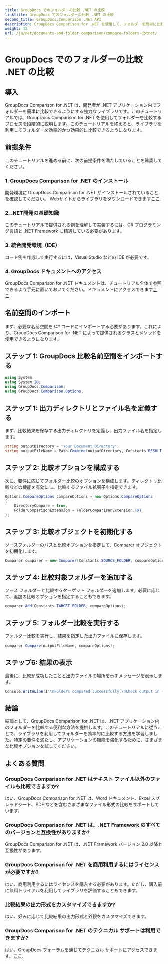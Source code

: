 ```yaml
---
title: GroupDocs でのフォルダーの比較 .NET の比較
linktitle: GroupDocs でのフォルダーの比較 .NET の比較
second_title: GroupDocs.Comparison .NET API
description: GroupDocs Comparison for .NET を使用して、フォルダーを簡単に比較します。効率的にフォルダーを比較するには、ステップバイステップに従ってください。 .NET アプリケーションを強化します。
weight: 12
url: /ja/net/documents-and-folder-comparison/compare-folders-dotnet/
---
```


# GroupDocs でのフォルダーの比較 .NET の比較

## 導入
GroupDocs Comparison for .NET は、開発者が .NET アプリケーション内でフォルダーを簡単に比較できるようにする強力なライブラリです。このチュートリアルでは、GroupDocs Comparison for .NET を使用してフォルダーを比較するプロセスを段階的に説明します。このチュートリアルを終えると、ライブラリを利用してフォルダーを効率的かつ効果的に比較できるようになります。
## 前提条件
このチュートリアルを進める前に、次の前提条件を満たしていることを確認してください。
### 1. GroupDocs Comparison for .NET のインストール
開発環境に GroupDocs Comparison for .NET がインストールされていることを確認してください。 Webサイトからライブラリをダウンロードできます[ここ](https://releases.groupdocs.com/comparison/net/).
### 2. .NET開発の基礎知識
このチュートリアルで提供される例を理解して実装するには、C# プログラミング言語と .NET Framework に精通している必要があります。
### 3. 統合開発環境（IDE）
コード例を作成して実行するには、Visual Studio などの IDE が必要です。
### 4. GroupDocs ドキュメントへのアクセス
GroupDocs Comparison for .NET ドキュメントは、チュートリアル全体で参照できるよう手元に置いておいてください。ドキュメントにアクセスできます[ここ](https://tutorials.groupdocs.com/comparison/net/).

## 名前空間のインポート
まず、必要な名前空間を C# コードにインポートする必要があります。これにより、GroupDocs Comparison for .NET によって提供されるクラスとメソッドを使用できるようになります。
## ステップ 1: GroupDocs 比較名前空間をインポートする
```csharp
using System;
using System.IO;
using GroupDocs.Comparison;
using GroupDocs.Comparison.Options;
```

## ステップ 1: 出力ディレクトリとファイル名を定義する
まず、比較結果を保存する出力ディレクトリを定義し、出力ファイル名を指定します。
```csharp
string outputDirectory = "Your Document Directory";
string outputFileName = Path.Combine(outputDirectory, Constants.RESULT_FOLDER);
```
## ステップ 2: 比較オプションを構成する
次に、要件に応じてフォルダー比較のオプションを構成します。ディレクトリ比較などの機能を有効にし、比較するファイル拡張子を指定できます。
```csharp
Options.CompareOptions compareOptions = new Options.CompareOptions
{
    DirectoryCompare = true,
    FolderComparisonExtension = FolderComparisonExtension.TXT
};
```
## ステップ 3: 比較オブジェクトを初期化する
ソースフォルダーのパスと比較オプションを指定して、Comparer オブジェクトを初期化します。
```csharp
Comparer comparer = new Comparer(Constants.SOURCE_FOLDER, compareOptions);
```
## ステップ 4: 比較対象フォルダーを追加する
ソース フォルダーと比較するターゲット フォルダーを追加します。必要に応じて、追加の比較オプションを指定することもできます。
```csharp
comparer.Add(Constants.TARGET_FOLDER, compareOptions);
```
## ステップ 5: フォルダー比較を実行する
フォルダー比較を実行し、結果を指定した出力ファイルに保存します。
```csharp
comparer.Compare(outputFileName, compareOptions);
```
## ステップ6: 結果の表示
最後に、比較が成功したことと出力ファイルの場所を示すメッセージを表示します。
```csharp
Console.WriteLine($"\nFolders compared successfully.\nCheck output in {Directory.GetCurrentDirectory()}.");
```

## 結論
結論として、GroupDocs Comparison for .NET は、.NET アプリケーション内のフォルダーを比較する便利な方法を提供します。このチュートリアルに従うことで、ライブラリを利用してフォルダーを効率的に比較する方法を学習しました。特定の要件を満たし、アプリケーションの機能を強化するために、さまざまな比較オプションを試してください。
## よくある質問
### GroupDocs Comparison for .NET はテキスト ファイル以外のファイルも比較できますか?
はい、GroupDocs Comparison for .NET は、Word ドキュメント、Excel スプレッドシート、PDF などを含むさまざまなファイル形式の比較をサポートしています。
### GroupDocs Comparison for .NET は、.NET Framework のすべてのバージョンと互換性がありますか?
GroupDocs Comparison for .NET は、.NET Framework バージョン 2.0 以降と互換性があります。
### GroupDocs Comparison for .NET を商用利用するにはライセンスが必要ですか?
はい、商用利用するにはライセンスを購入する必要があります。ただし、購入前に無料トライアルを利用してライブラリを評価することもできます。
### 比較結果の出力形式をカスタマイズできますか?
はい、好みに応じて比較結果の出力形式と外観をカスタマイズできます。
### GroupDocs Comparison for .NET のテクニカル サポートは利用できますか?
はい、GroupDocs フォーラムを通じてテクニカル サポートにアクセスできます。[ここ](https://forum.groupdocs.com/c/comparison/12).